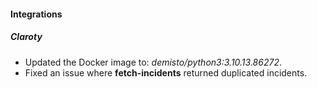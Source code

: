 
#### Integrations

##### Claroty

- Updated the Docker image to: *demisto/python3:3.10.13.86272*.
- Fixed an issue where **fetch-incidents** returned duplicated incidents.